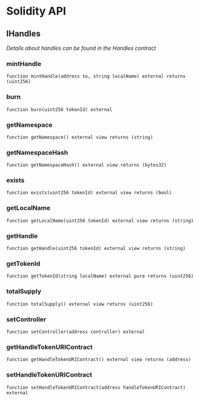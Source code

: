 # Solidity API

## IHandles

_Details about handles can be found in the Handles contract_

### mintHandle

```solidity
function mintHandle(address to, string localName) external returns (uint256)
```

### burn

```solidity
function burn(uint256 tokenId) external
```

### getNamespace

```solidity
function getNamespace() external view returns (string)
```

### getNamespaceHash

```solidity
function getNamespaceHash() external view returns (bytes32)
```

### exists

```solidity
function exists(uint256 tokenId) external view returns (bool)
```

### getLocalName

```solidity
function getLocalName(uint256 tokenId) external view returns (string)
```

### getHandle

```solidity
function getHandle(uint256 tokenId) external view returns (string)
```

### getTokenId

```solidity
function getTokenId(string localName) external pure returns (uint256)
```

### totalSupply

```solidity
function totalSupply() external view returns (uint256)
```

### setController

```solidity
function setController(address controller) external
```

### getHandleTokenURIContract

```solidity
function getHandleTokenURIContract() external view returns (address)
```

### setHandleTokenURIContract

```solidity
function setHandleTokenURIContract(address handleTokenURIContract) external
```

